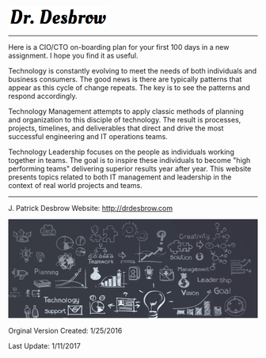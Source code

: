 <a href="http://www.drdesbrow.com" target="_blank"><img src="https://github.com/PatrickDesbrow/Technology-Hundred-Day-Plan/blob/master/Logo.png" alt="Logo"></a> 
<hr>

Here is a CIO/CTO on-boarding plan for your first 100 days in a new assignment. I hope you find it as useful. 

Technology is constantly evolving to meet the needs of both individuals and business consumers. The good news is there are typically patterns that appear as this cycle of change repeats. The key is to see the patterns and respond accordingly.  

Technology Management attempts to apply classic methods of planning and organization to this disciple of technology. The result is processes, projects, timelines, and deliverables that direct and drive the most successful engineering and IT operations teams.

Technology Leadership focuses on the people as individuals working together in teams. The goal is to inspire these individuals to become "high performing teams" delivering superior results year after year. This website presents topics related to both IT management and leadership in the context of real world projects and teams. 

<hr>

J. Patrick Desbrow Website: http://drdesbrow.com

<a href="http://www.drdesbrow.com" target="_blank"><img src="https://github.com/PatrickDesbrow/Technology-Hundred-Day-Plan/blob/master/page-home.jpg" height="200" width="100%" alt="Banner"></a>

Orginal Version Created: 1/25/2016

Last Update: 1/11/2017
